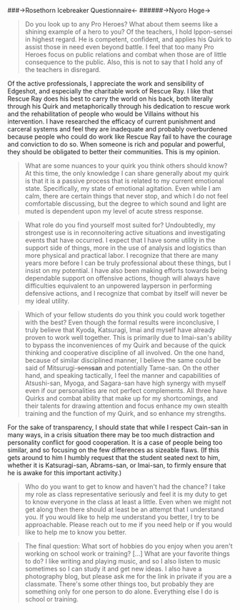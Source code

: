 ###->Rosethorn Icebreaker Questionnaire<-
######->Nyoro Hoge->

>Do you look up to any Pro Heroes? What about them seems like a shining example of a hero to you? 
Of the teachers, I hold Ippon-sensei in highest regard. He is competent, confident, and applies his Quirk to assist those in need even beyond battle. I feel that too many Pro Heroes focus on public relations and combat when those are of little consequence to the public. Also, this is not to say that I hold any of the teachers in disregard.

Of the active professionals, I appreciate the work and sensibility of Edgeshot, and especially the charitable work of Rescue Ray. I like that Rescue Ray does his best to carry the world on his back, both literally through his Quirk and metaphorically through his dedication to rescue work and the rehabilitation of people who would be Villains without his intervention. I have researched the efficacy of current punishment and carceral systems and feel they are inadequate and probably overburdened because people who could do work like Rescue Ray fail to have the courage and conviction to do so. When someone is rich and popular and powerful, they should be obligated to better their communities. This is my opinion.
 
>What are some nuances to your quirk you think others should know?
At this time, the only knowledge I can share generally about my quirk is that it is a passive process that is related to my current emotional state. Specifically, my state of emotional agitation. Even while I am calm, there are certain things that never stop, and which I do not feel comfortable discussing, but the degree to which sound and light are muted is dependent upon my level of acute stress response.
 
>What role do you find yourself most suited for?
Undoubtedly, my strongest use is in reconnoitering active situations and investigating events that have occurred. I expect that I have some utility in the support side of things, more in the use of analysis and logistics than more physical and practical labor. I recognize that there are many years more before I can be truly professional about these things, but I insist on my potential. I have also been making efforts towards being dependable support on offensive actions, though will always have difficulties equivalent to an unpowered layperson in performing defensive actions, and I recognize that combat by itself will never be my ideal utility.

>Which of your fellow students do you think you could work together with the best?
Even though the formal results were inconclusive, I truly believe that Kyoda, Katsuragi, Imai and myself have already proven to work well together. This is primarily due to Imai-san's ability to bypass the inconveniences of my Quirk and because of the quick thinking and cooperative discipline of all involved. On the one hand, because of similar disciplined manner, I believe the same could be said of Mitsurugi-~~sens~~**san** and potentially Tame-san. On the other hand, and speaking tactically, I feel the manner and capabilities of Atsushi-san, Myoga, and Sagara-san have high synergy with myself even if our personalities are not perfect complements. All three have Quirks and combat ability that make up for my shortcomings, and their talents for drawing attention and focus enhance my own stealth training and the function of my Quirk, and so enhance my strengths.

For the sake of transparency, I should state that while I respect Cain-san in many ways, in a crisis situation there may be too much distraction and personality conflict for good cooperation. It is a case of people being too similar, and so focusing on the few differences as sizeable flaws.
(If this gets around to him I humbly request that the student seated next to him, whether it is Katsuragi-san, Abrams-san, or Imai-san, to firmly ensure that he is awake for this important activity.)

>Who do you want to get to know and haven't had the chance? 
I take my role as class representative seriously and feel it is my duty to get to know everyone in the class at least a little. Even when we might not get along then there should at least be an attempt that I understand you. If you would like to help me understand you better, I try to be approachable. Please reach out to me if you need help or if you would like to help me to know you better.
 
>The final question: What sort of hobbies do you enjoy when you aren't working on school work or training? [...] What are your favorite things to do? 
I like writing and playing music, and so I also listen to music sometimes so I can study it and get new ideas. I also have a photography blog, but please ask me for the link in private if you are a classmate. There's some other things too, but probably they are something only for one person to do alone. Everything else I do is school or training.